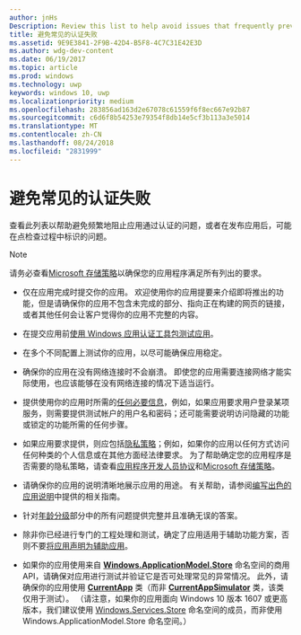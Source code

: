 ```yaml
---
author: jnHs
Description: Review this list to help avoid issues that frequently prevent apps from getting certified, or that might be identified during a spot check after the app is published.
title: 避免常见的认证失败
ms.assetid: 9E9E3841-2F9B-42D4-B5F8-4C7C31E42E3D
ms.author: wdg-dev-content
ms.date: 06/19/2017
ms.topic: article
ms.prod: windows
ms.technology: uwp
keywords: windows 10, uwp
ms.localizationpriority: medium
ms.openlocfilehash: 283856ad163d2e67078c61559f6f8ec667e92b87
ms.sourcegitcommit: c6d6f8b54253e79354f8db14e5cf3b113a3e5014
ms.translationtype: MT
ms.contentlocale: zh-CN
ms.lasthandoff: 08/24/2018
ms.locfileid: "2831999"
---
```

# <a name="avoid-common-certification-failures"></a>避免常见的认证失败


查看此列表以帮助避免频繁地阻止应用通过认证的问题，或者在发布应用后，可能在点检查过程中标识的问题。

> [!NOTE]
> 请务必查看[Microsoft 存储策略](https://docs.microsoft.com/legal/windows/agreements/store-policies)以确保您的应用程序满足所有列出的要求。

-   仅在应用完成时提交你的应用。 欢迎使用你的应用提要来介绍即将推出的功能，但是请确保你的应用不包含未完成的部分、指向正在构建的网页的链接，或者其他任何会让客户觉得你的应用不完整的内容。

-   在提交应用前[使用 Windows 应用认证工具包测试应用](../debug-test-perf/windows-app-certification-kit.md)。

-   在多个不同配置上测试你的应用，以尽可能确保应用稳定。

-   确保你的应用在没有网络连接时不会崩溃。 即使您的应用需要连接网络才能实际使用，也应该能够在没有网络连接的情况下适当运行。

-   提供使用你的应用时所需的[任何必要信息](notes-for-certification.md)，例如，如果应用要求用户登录某项服务，则需要提供测试帐户的用户名和密码；还可能需要说明访问隐藏的功能或锁定的功能所需的任何步骤。

-   如果应用要求提供，则应包括[隐私策略](create-app-store-listings.md#privacy-policy)；例如，如果你的应用以任何方式访问任何种类的个人信息或在其他方面经法律要求。 为了帮助确定您的应用程序是否需要的隐私策略，请查看[应用程序开发人员协议](https://docs.microsoft.com/legal/windows/agreements/app-developer-agreement)和[Microsoft 存储策略](https://docs.microsoft.com/legal/windows/agreements/store-policies)。

-   请确保你的应用的说明清晰地展示应用的用途。 有关帮助，请参阅[编写出色的应用说明](write-a-great-app-description.md)中提供的相关指南。

-   针对[年龄分级](age-ratings.md)部分中的所有问题提供完整并且准确无误的答案。

-   除非你已经进行专门的工程处理和测试，确定了应用适用于辅助功能方案，否则不要[将应用声明为辅助应用](app-declarations.md#this-app-has-been-tested-to-meet-accessibility-guidelines)。

-   如果你的应用使用来自 [**Windows.ApplicationModel.Store**](https://docs.microsoft.com/uwp/api/Windows.ApplicationModel.Store) 命名空间的商用 API，请确保对应用进行测试并验证它是否可处理常见的异常情况。 此外，请确保你的应用使用 [**CurrentApp**](https://docs.microsoft.com/uwp/api/Windows.ApplicationModel.Store.CurrentApp) 类（而非 [**CurrentAppSimulator**](https://docs.microsoft.com/uwp/api/Windows.ApplicationModel.Store.CurrentAppSimulator) 类，该类仅用于测试）。 （请注意，如果你的应用面向 Windows 10 版本 1607 或更高版本，我们建议使用 [Windows.Services.Store](https://docs.microsoft.com/uwp/api/windows.services.store) 命名空间的成员，而非使用 Windows.ApplicationModel.Store 命名空间。）


 

 




